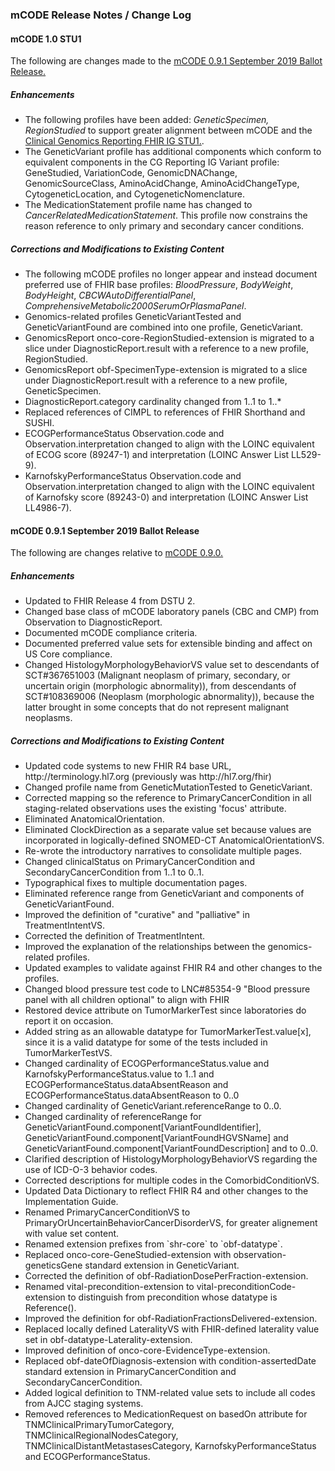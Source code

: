 <!-- change_log.md {% comment %}
*****************************************************************************************
*                            WARNING: DO NOT EDIT THIS FILE                             *
*                                                                                       *
* This file is generated by SUSHI. Any edits you make to this file will be overwritten. *
*                                                                                       *
* To change the contents of this file, edit the original source file at:                *
* fhir-mCODE-ig\input\pagecontent\change_log.md                                         *
*****************************************************************************************
{% endcomment %} -->
<!-- change_log.md {% comment %}
*****************************************************************************************
*                            WARNING: DO NOT EDIT THIS FILE                             *
*                                                                                       *
* This file is generated by SUSHI. Any edits you make to this file will be overwritten. *
*                                                                                       *
* To change the contents of this file, edit the original source file at:                *
* fhir-mCODE-ig\input\pagecontent\change_log.md                                         *
*****************************************************************************************
{% endcomment %} -->
<!-- change_log.md {% comment %}
*****************************************************************************************
*                            WARNING: DO NOT EDIT THIS FILE                             *
*                                                                                       *
* This file is generated by SUSHI. Any edits you make to this file will be overwritten. *
*                                                                                       *
* To change the contents of this file, edit the original source file at:                *
* fhir-mCODE-ig\input\pagecontent\change_log.md                                         *
*****************************************************************************************
{% endcomment %} -->
<!-- change_log.md {% comment %}
*****************************************************************************************
*                            WARNING: DO NOT EDIT THIS FILE                             *
*                                                                                       *
* This file is generated by SUSHI. Any edits you make to this file will be overwritten. *
*                                                                                       *
* To change the contents of this file, edit the original source file at:                *
* fhir-mCODE-ig\input\pagecontent\change_log.md                                         *
*****************************************************************************************
{% endcomment %} -->
<!-- change_log.md {% comment %}
*****************************************************************************************
*                            WARNING: DO NOT EDIT THIS FILE                             *
*                                                                                       *
* This file is generated by SUSHI. Any edits you make to this file will be overwritten. *
*                                                                                       *
* To change the contents of this file, edit the original source file at:                *
* fhir-mCODE-ig\input\pagecontent\change_log.md                                         *
*****************************************************************************************
{% endcomment %} -->
<!-- change_log.md {% comment %}
*****************************************************************************************
*                            WARNING: DO NOT EDIT THIS FILE                             *
*                                                                                       *
* This file is generated by SUSHI. Any edits you make to this file will be overwritten. *
*                                                                                       *
* To change the contents of this file, edit the original source file at:                *
* fhir-mCODE-ig\input\pagecontent\change_log.md                                         *
*****************************************************************************************
{% endcomment %} -->
<!-- change_log.md {% comment %}
*****************************************************************************************
*                            WARNING: DO NOT EDIT THIS FILE                             *
*                                                                                       *
* This file is generated by SUSHI. Any edits you make to this file will be overwritten. *
*                                                                                       *
* To change the contents of this file, edit the original source file at:                *
* fhir-mCODE-ig\input\pagecontent\change_log.md                                         *
*****************************************************************************************
{% endcomment %} -->
<!-- change_log.md {% comment %}
*****************************************************************************************
*                            WARNING: DO NOT EDIT THIS FILE                             *
*                                                                                       *
* This file is generated by SUSHI. Any edits you make to this file will be overwritten. *
*                                                                                       *
* To change the contents of this file, edit the original source file at:                *
* fhir-mCODE-ig\input\pagecontent\change_log.md                                         *
*****************************************************************************************
{% endcomment %} -->
<div xmlns="http://www.w3.org/1999/xhtml" xmlns:xsi="http://www.w3.org/2001/XMLSchema-instance" xsi:schemaLocation="http://hl7.org/fhir ../../input-cache/schemas-r5/fhir-single.xsd">

<h3><a name="ReleaseNotes"></a>mCODE Release Notes / Change Log</h3>

<h4>mCODE 1.0 STU1</h4>
<p>The following are changes made to the <a href="http://hl7.org/fhir/us/mcode/2019Sep/">mCODE 0.9.1 September 2019 Ballot Release.</a></p>

<h5>Enhancements</h5>
<ul>
    <li>The following profiles have been added: <em>GeneticSpecimen, RegionStudied</em> to support greater alignment between mCODE and the <a href="http://hl7.org/fhir/uv/genomics-reporting/index.html">Clinical Genomics Reporting FHIR IG STU1.</a>.</li>
    <li>The GeneticVariant profile has additional components which conform to equivalent components in the CG Reporting IG Variant profile: GeneStudied, VariationCode, GenomicDNAChange, GenomicSourceClass, AminoAcidChange, AminoAcidChangeType, CytogeneticLocation, and CytogeneticNomenclature.</li>
    <li>The MedicationStatement profile name has changed to <em>CancerRelatedMedicationStatement</em>. This profile now constrains the reason reference to only primary and secondary cancer conditions.</li>
</ul>

<h5>Corrections and Modifications to Existing Content</h5>
<ul>
    <li>The following mCODE profiles no longer appear and instead document preferred use of FHIR base profiles: <em>BloodPressure</em>, <em>BodyWeight</em>, <em>BodyHeight</em>, <em>CBCWAutoDifferentialPanel</em>, <em>ComprehensiveMetabolic2000SerumOrPlasmaPanel</em>.</li>
    <li>Genomics-related profiles GeneticVariantTested and GeneticVariantFound are combined into one profile, GeneticVariant.</li>
    <li>GenomicsReport onco-core-RegionStudied-extension is migrated to a slice under DiagnosticReport.result with a reference to a new profile, RegionStudied.</li>
    <li>GenomicsReport obf-SpecimenType-extension is migrated to a slice under DiagnosticReport.result with a reference to a new profile, GeneticSpecimen.</li>
    <li>DiagnosticReport.category cardinality changed from 1..1 to 1..*</li>
    <li>Replaced references of CIMPL to references of FHIR Shorthand and SUSHI.</li>
    <li>ECOGPerformanceStatus Observation.code and Observation.interpretation changed to align with the LOINC equivalent of ECOG score (89247-1) and interpretation (LOINC Answer List LL529-9).</li>
    <li>KarnofskyPerformanceStatus Observation.code and Observation.interpretation changed to align with the LOINC equivalent of Karnofsky score (89243-0) and interpretation (LOINC Answer List LL4986-7).</li>
</ul>


<h4>mCODE 0.9.1 September 2019 Ballot Release</h4>
<p>The following are changes relative to <a href="https://mcodeinitiative.github.io/index.html">mCODE 0.9.0.</a></p>

<h5>Enhancements</h5>
<ul>
    <li>Updated to FHIR Release 4 from DSTU 2.</li>
    <li>Changed base class of mCODE laboratory panels (CBC and CMP) from Observation to DiagnosticReport.</li>
    <li>Documented mCODE compliance criteria.</li>
    <li>Documented preferred value sets for extensible binding and affect on US Core compliance.</li>
    <li>Changed HistologyMorphologyBehaviorVS value set to descendants of SCT#367651003 (Malignant neoplasm of primary, secondary, or uncertain origin (morphologic abnormality)), from descendants of SCT#108369006 (Neoplasm (morphologic abnormality)), because the latter brought in some concepts that do not represent malignant neoplasms.</li>
</ul>

<h5>Corrections and Modifications to Existing Content</h5>
<ul>
    <li>Updated code systems to new FHIR R4 base URL, http://terminology.hl7.org (previously was http://hl7.org/fhir)</li>
    <li>Changed profile name from GeneticMutationTested to GeneticVariant.</li>
    <li>Corrected mapping so the reference to PrimaryCancerCondition in all staging-related observations uses the existing 'focus' attribute.</li>
    <li>Eliminated AnatomicalOrientation.</li>
    <li>Eliminated ClockDirection as a separate value set because values are incorporated in logically-defined SNOMED-CT AnatomicalOrientationVS.</li>
    <li>Re-wrote the introductory narratives to consolidate multiple pages.</li>
    <li>Changed clinicalStatus on PrimaryCancerCondition and SecondaryCancerCondition from 1..1 to 0..1.</li>
    <li>Typographical fixes to multiple documentation pages.</li>
    <li>Eliminated reference range from GeneticVariant and components of GeneticVariantFound.</li>
    <li>Improved the definition of "curative" and "palliative" in TreatmentIntentVS.</li>
    <li>Corrected the definition of TreatmentIntent.</li>
    <li>Improved the explanation of the relationships between the genomics-related profiles.</li>
    <li>Updated examples to validate against FHIR R4 and other changes to the profiles.</li>
    <li>Changed blood pressure test code to LNC#85354-9 "Blood pressure panel with all children optional" to align with FHIR</li>
    <li>Restored device attribute on TumorMarkerTest since laboratories do report it on occasion.</li>
    <li>Added string as an allowable datatype for TumorMarkerTest.value[x], since it is a valid datatype for some of the tests included in TumorMarkerTestVS.</li>
    <li>Changed cardinality of ECOGPerformanceStatus.value and KarnofskyPerformanceStatus.value to 1..1 and ECOGPerformanceStatus.dataAbsentReason and ECOGPerformanceStatus.dataAbsentReason to 0..0</li>
    <li>Changed cardinality of GeneticVariant.referenceRange to 0..0.</li>
    <li>Changed cardinality of referenceRange for GeneticVariantFound.component[VariantFoundIdentifier], GeneticVariantFound.component[VariantFoundHGVSName] and GeneticVariantFound.component[VariantFoundDescription] and to 0..0.</li>
    <li>Clarified description of HistologyMorphologyBehaviorVS regarding the use of ICD-O-3 behavior codes.</li>
    <li>Corrected descriptions for multiple codes in the ComorbidConditionVS.</li>
    <li>Updated Data Dictionary to reflect FHIR R4 and other changes to the Implementation Guide.</li>
    <li>Renamed PrimaryCancerConditionVS to PrimaryOrUncertainBehaviorCancerDisorderVS, for greater alignement with value set content.</li>
    <li>Renamed extension prefixes from `shr-core` to `obf-datatype`.</li>
    <li>Replaced onco-core-GeneStudied-extension with observation-geneticsGene standard extension in GeneticVariant.</li>
    <li>Corrected the definition of obf-RadiationDosePerFraction-extension.</li>
    <li>Renamed vital-precondition-extension to vital-preconditionCode-extension to distinguish from precondition whose datatype is Reference().</li>
    <li>Improved the definition for obf-RadiationFractionsDelivered-extension.</li>
    <li>Replaced locally defined LateralityVS with FHIR-defined laterality value set in obf-datatype-Laterality-extension.</li>
    <li>Improved definition of onco-core-EvidenceType-extension.</li>
    <li>Replaced obf-dateOfDiagnosis-extension with condition-assertedDate standard extension in PrimaryCancerCondition and SecondaryCancerCondition.</li>
    <li>Added logical definition to TNM-related value sets to include all codes from AJCC staging systems.</li>
    <li>Removed references to MedicationRequest on basedOn attribute for TNMClinicalPrimaryTumorCategory, TNMClinicalRegionalNodesCategory, TNMClinicalDistantMetastasesCategory, KarnofskyPerformanceStatus and ECOGPerformanceStatus.</li>

</ul>

</div>
